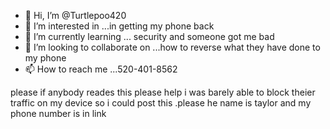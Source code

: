 - 👋 Hi, I’m @Turtlepoo420
- 👀 I’m interested in ...in getting my phone back
- 🌱 I’m currently learning ... security and someone got me bad
- 💞️ I’m looking to collaborate on ...how to reverse what they have done to my phone
- 📫 How to reach me ...520-401-8562

<!---
Turtlepoo420/Turtlepoo420 is a ✨ special ✨ repository because its `README.md` (this file) appears on your GitHub profile.
You can click the Preview link to take a look at your changes.
--->
please if anybody reades this please help i was barely able to block theier traffic on my device so i could post this .please he name is taylor and my phone number is in link
